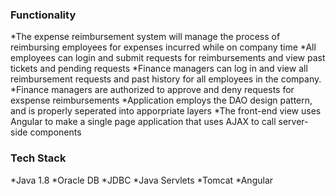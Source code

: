### Functionality

*The expense reimbursement system will manage the process of reimbursing employees for expenses incurred while on company time
*All employees can login and submit requests for reimbursements and view past tickets and pending requests
*Finance managers can log in and view all reimbursement requests and past history for all employees in the company.
*Finance managers are authorized to approve and deny requests for exspense reimbursements
*Application employs the DAO design pattern, and is properly seperated into apporpriate layers
*The front-end view uses Angular to make a single page application that uses AJAX to call server-side components

### Tech Stack
*Java 1.8
*Oracle DB
*JDBC
*Java Servlets
*Tomcat
*Angular
